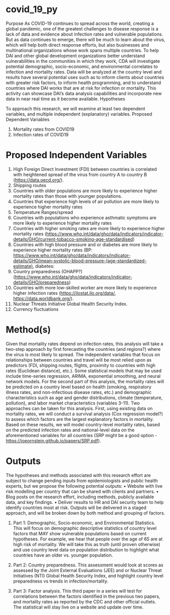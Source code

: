 # covid_19_py

Purpose
As COVID-19 continues to spread across the world, creating a global pandemic, one of the greatest challenges to disease response is a lack of data and evidence about infection rates and vulnerable populations. But as data continues to emerge, there will be much to learn about the virus, which will help both direct response efforts, but also businesses and multinational organizations whose work spans multiple countries. To help DAI and other global development organizations better understand vulnerabilities in the communities in which they work, CDA will investigate potential demographic, socio-economic, and environmental correlates to infection and mortality rates. Data will be analyzed at the country level and results have several potential uses such as to inform clients about countries with greater risk factors, to inform health programming, and to understand countries where DAI works that are  at risk for infection or mortality. This activity can showcase DAI’s data analysis capabilities and incorporate new data in near real time as it become available.
Hypotheses

To approach this research, we will examine at least two dependent variables, and multiple independent (explanatory) variables. 
Proposed Dependent Variables

1.	Mortality rates from COVID19
2.	Infection rates of COVID19

# Proposed Independent Variables
1.	High Foreign Direct Investment (FDI) between countries is correlated with heightened spread of the virus from country A to country B (https://data.oecd.org/).
2.	Shipping routes
3.	Countries with older populations are more likely to experience higher mortality rates than those with younger populations.
4.	Countries that experience high levels of air pollution are more likely to experience higher mortality rates
5.	Temperature Ranges/spread
6.	Countries with populations who experience asthmatic symptoms are more likely to experience higher mortality rates
7.	Countries with higher smoking rates are more likely to experience higher mortality rates (https://www.who.int/data/gho/data/indicators/indicator-details/GHO/current-tobacco-smoking-age-standardised)
8.	Countries with high blood pressure and or diabetes are more likely to experience higher mortality rates (BP: https://www.who.int/data/gho/data/indicators/indicator-details/GHO/mean-systolic-blood-pressure-(age-standardized-estimate), diabetes: 
9.	Country preparedness (OHAPP?) (https://www.who.int/data/gho/data/indicators/indicator-details/GHO/preparedness)
10.	Countries with more low-skilled worker are more likely to experience higher infection rates (https://ilostat.ilo.org/data/, https://data.worldbank.org/).
11.	Nuclear Threats Initiative Global Health Security Index.
12.	Currency fluctuations

# Method(s)

Given that mortality rates depend on infection rates, this analysis will take a two-step approach by first forecasting the countries (and regions?) where the virus is most likely to spread. The independent variables that focus on relationships between countries and travel will be most relied upon as predictors (FDI, shipping routes, flights, proximity to countries with high rates (Euclidean distance), etc.). Some statistical models that may be used include time-series regression, ARIMA, exponential smoothing, and neural network models. For the second part of this analysis, the mortality rates will be predicted on a country level based on health (smoking, respiratory illness rates, and non-infectious disease rates, etc.) and demographic characteristics such as age and gender distributions, climate (temperature, pollution), and labor market characteristics (variables 3-11). Two approaches can be taken for this analysis. First, using existing data on mortality rates, we will conduct a survival analysis (Cox regression model?) to assess which factors are the largest explanatory factors in mortality. Based on these results, we will model country-level mortality rates, based on the predicted infection rates and national-level data on the aforementioned variables for all countries (SRP might be a good option - https://joeornstein.github.io/papers/SRP.pdf).

# Outputs

The hypotheses and methods associated with this research effort are subject to change pending inputs from epidemiologists and public health experts, but we propose the following potential outputs:
•	Website with live risk modelling per country that can be shared with clients and partners.
•	Blog posts on the research effort, including methods, publicly available data, and key findings. 
•	Deliver results to HR and DAI security team to help identify countries most at risk.
Outputs will be delivered in a staged approach, and will be broken down by both method and grouping of factors. 

1.	Part 1: Demographic, Socio-economic, and Environmental Statistics. This will focus on demographic descriptive statistics of country level factors that MAY show vulnerable populations based on current hypotheses. For example, we hear that people over the age of 65 are at high risk of mortality. We will take this as truth (until proven otherwise) and use country level data on population distribution to highlight what countries have an older vs. younger population.  

2.	Part 2: Country preparedness. This assessment would look at scores as assessed by the Joint External Evaluations (JEE) and or Nuclear Threat Initiatives (NTI) Global Health Security Index, and highlight country level preparedness vs trends in infection/mortality.   

3.	Part 3: Factor analysis. This third paper in a series will test for correlations between the factors identified in the previous two papers, and mortality rates as reported by the CDC and other official outlets. The statistical will stay live on a website and update over time.
